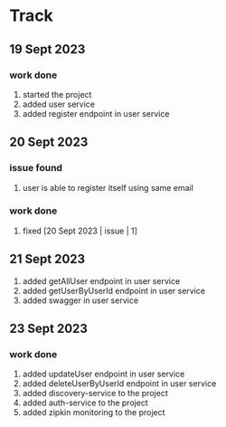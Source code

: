 # Track
## 19 Sept 2023
### work done
1. started the project
2. added user service
3. added register endpoint in user service
## 20 Sept 2023
### issue found
1. user is able to register itself using same email
### work done
1. fixed [20 Sept 2023 | issue | 1]
## 21 Sept 2023
1. added getAllUser endpoint in user service
2. added getUserByUserId endpoint in user service
3. added swagger in user service
## 23 Sept 2023
### work done
1. added updateUser endpoint in user service
2. added deleteUserByUserId endpoint in user service
3. added discovery-service to the project
4. added auth-service to the project
5. added zipkin monitoring to the project